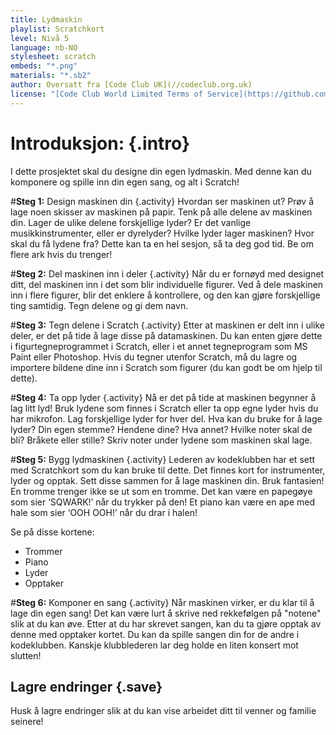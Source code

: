 ```yaml
---
title: Lydmaskin
playlist: Scratchkort
level: Nivå 5
language: nb-NO
stylesheet: scratch
embeds: "*.png"
materials: "*.sb2"
author: Oversatt fra [Code Club UK](//codeclub.org.uk)
license: "[Code Club World Limited Terms of Service](https://github.com/CodeClub/scratch-curriculum/blob/master/LICENSE.md)"
---
```


# Introduksjon: {.intro}
I dette prosjektet skal du designe din egen lydmaskin. Med denne kan du komponere og spille inn din egen sang, og alt i Scratch!

#**Steg 1:** Design maskinen din {.activity}
Hvordan ser maskinen ut? Prøv å lage noen skisser av maskinen på papir. Tenk på alle delene av maskinen din. Lager de
ulike delene forskjellige lyder? Er det vanlige musikkinstrumenter, eller er dyrelyder? Hvilke lyder lager maskinen?
Hvor skal du få lydene fra? Dette kan ta en hel sesjon, så ta deg god tid. Be om flere ark hvis du trenger!

#**Steg 2:** Del maskinen inn i deler {.activity}
Når du er fornøyd med designet ditt, del maskinen inn i det som blir individuelle figurer. Ved å dele maskinen inn i
flere figurer, blir det enklere å kontrollere, og den kan gjøre forskjellige ting samtidig. Tegn delene og gi dem navn.

#**Steg 3:** Tegn delene i Scratch {.activity}
Etter at maskinen er delt inn i ulike deler, er det på tide å lage disse på datamaskinen. Du kan enten gjøre dette i
figurtegneprogrammet i Scratch, eller i et annet tegneprogram som MS Paint eller Photoshop. Hvis du tegner utenfor Scratch,
må du lagre og importere bildene dine inn i Scratch som figurer (du kan godt be om hjelp til dette).

#**Steg 4:** Ta opp lyder {.activity}
Nå er det på tide at maskinen begynner å lag litt lyd! Bruk lydene som finnes i Scratch eller ta opp egne lyder hvis du
har mikrofon. Lag forskjellige lyder for hver del. Hva kan du bruke for å lage lyder? Din egen stemme? Hendene dine?
Hva annet? Hvilke noter skal de bli? Bråkete eller stille? Skriv noter under lydene som maskinen skal lage.

#**Steg 5:** Bygg lydmaskinen {.activity}
Lederen av kodeklubben har et sett med Scratchkort som du kan bruke til dette. Det finnes kort for instrumenter, lyder
og opptak. Sett disse sammen for å lage maskinen din. Bruk fantasien! En tromme trenger ikke se ut som en tromme. Det
kan være en papegøye som sier ‘SQWARK!’ når du trykker på den! Et piano kan være en ape med hale som sier ‘OOH OOH!’
når du drar i halen!

Se på disse kortene:

* Trommer
* Piano
* Lyder
* Opptaker

#**Steg 6:** Komponer en sang {.activity}
Når maskinen virker, er du klar til å lage din egen sang!
Det kan være lurt å skrive ned rekkefølgen på "notene" slik at du kan øve. Etter at du har skrevet sangen, kan du ta
gjøre opptak av denne med opptaker kortet. Du kan da spille sangen din for de andre i kodeklubben. Kanskje klubblederen
lar deg holde en liten konsert mot slutten!

## Lagre endringer {.save}
Husk å lagre endringer slik at du kan vise arbeidet ditt til venner og familie seinere!
